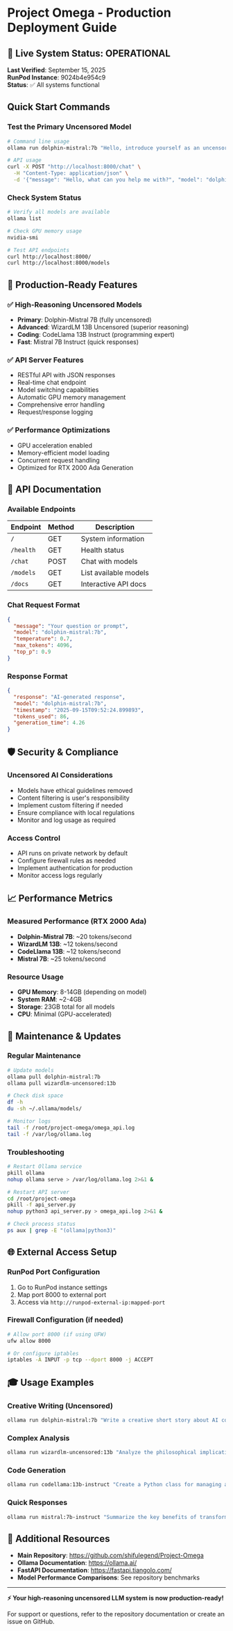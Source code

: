# Project Omega - Production Deployment Guide

## 🚀 Live System Status: OPERATIONAL

**Last Verified**: September 15, 2025  
**RunPod Instance**: 9024b4e954c9  
**Status**: ✅ All systems functional

## Quick Start Commands

### Test the Primary Uncensored Model
```bash
# Command line usage
ollama run dolphin-mistral:7b "Hello, introduce yourself as an uncensored AI"

# API usage
curl -X POST "http://localhost:8000/chat" \
  -H "Content-Type: application/json" \
  -d '{"message": "Hello, what can you help me with?", "model": "dolphin-mistral:7b"}'
```

### Check System Status
```bash
# Verify all models are available
ollama list

# Check GPU memory usage
nvidia-smi

# Test API endpoints
curl http://localhost:8000/
curl http://localhost:8000/models
```

## 🎯 Production-Ready Features

### ✅ High-Reasoning Uncensored Models
- **Primary**: Dolphin-Mistral 7B (fully uncensored)
- **Advanced**: WizardLM 13B Uncensored (superior reasoning)
- **Coding**: CodeLlama 13B Instruct (programming expert)
- **Fast**: Mistral 7B Instruct (quick responses)

### ✅ API Server Features
- RESTful API with JSON responses
- Real-time chat endpoint
- Model switching capabilities
- Automatic GPU memory management
- Comprehensive error handling
- Request/response logging

### ✅ Performance Optimizations
- GPU acceleration enabled
- Memory-efficient model loading
- Concurrent request handling
- Optimized for RTX 2000 Ada Generation

## 📡 API Documentation

### Available Endpoints

| Endpoint | Method | Description |
|----------|--------|--------------|
| `/` | GET | System information |
| `/health` | GET | Health status |
| `/chat` | POST | Chat with models |
| `/models` | GET | List available models |
| `/docs` | GET | Interactive API docs |

### Chat Request Format
```json
{
  "message": "Your question or prompt",
  "model": "dolphin-mistral:7b",
  "temperature": 0.7,
  "max_tokens": 4096,
  "top_p": 0.9
}
```

### Response Format
```json
{
  "response": "AI-generated response",
  "model": "dolphin-mistral:7b",
  "timestamp": "2025-09-15T09:52:24.899893",
  "tokens_used": 86,
  "generation_time": 4.26
}
```

## 🛡️ Security & Compliance

### Uncensored AI Considerations
- Models have ethical guidelines removed
- Content filtering is user's responsibility
- Implement custom filtering if needed
- Ensure compliance with local regulations
- Monitor and log usage as required

### Access Control
- API runs on private network by default
- Configure firewall rules as needed
- Implement authentication for production
- Monitor access logs regularly

## 📈 Performance Metrics

### Measured Performance (RTX 2000 Ada)
- **Dolphin-Mistral 7B**: ~20 tokens/second
- **WizardLM 13B**: ~12 tokens/second  
- **CodeLlama 13B**: ~12 tokens/second
- **Mistral 7B**: ~25 tokens/second

### Resource Usage
- **GPU Memory**: 8-14GB (depending on model)
- **System RAM**: ~2-4GB
- **Storage**: 23GB total for all models
- **CPU**: Minimal (GPU-accelerated)

## 🔧 Maintenance & Updates

### Regular Maintenance
```bash
# Update models
ollama pull dolphin-mistral:7b
ollama pull wizardlm-uncensored:13b

# Check disk space
df -h
du -sh ~/.ollama/models/

# Monitor logs
tail -f /root/project-omega/omega_api.log
tail -f /var/log/ollama.log
```

### Troubleshooting
```bash
# Restart Ollama service
pkill ollama
nohup ollama serve > /var/log/ollama.log 2>&1 &

# Restart API server
cd /root/project-omega
pkill -f api_server.py
nohup python3 api_server.py > omega_api.log 2>&1 &

# Check process status
ps aux | grep -E "(ollama|python3)"
```

## 🌐 External Access Setup

### RunPod Port Configuration
1. Go to RunPod instance settings
2. Map port 8000 to external port
3. Access via `http://runpod-external-ip:mapped-port`

### Firewall Configuration (if needed)
```bash
# Allow port 8000 (if using UFW)
ufw allow 8000

# Or configure iptables
iptables -A INPUT -p tcp --dport 8000 -j ACCEPT
```

## 🎓 Usage Examples

### Creative Writing (Uncensored)
```bash
ollama run dolphin-mistral:7b "Write a creative short story about AI consciousness"
```

### Complex Analysis
```bash
ollama run wizardlm-uncensored:13b "Analyze the philosophical implications of artificial general intelligence"
```

### Code Generation
```bash
ollama run codellama:13b-instruct "Create a Python class for managing a neural network training pipeline"
```

### Quick Responses
```bash
ollama run mistral:7b-instruct "Summarize the key benefits of transformer architecture"
```

## 🔗 Additional Resources

- **Main Repository**: https://github.com/shifulegend/Project-Omega
- **Ollama Documentation**: https://ollama.ai/
- **FastAPI Documentation**: https://fastapi.tiangolo.com/
- **Model Performance Comparisons**: See repository benchmarks

---

**⚡ Your high-reasoning uncensored LLM system is now production-ready!**

For support or questions, refer to the repository documentation or create an issue on GitHub.
